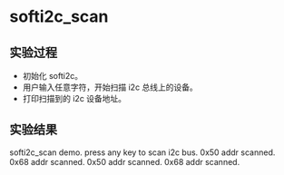 # softi2c_scan

## 实验过程

+ 初始化 softi2c。
+ 用户输入任意字符，开始扫描 i2c 总线上的设备。
+ 打印扫描到的 i2c 设备地址。

## 实验结果

softi2c_scan demo.
press any key to scan i2c bus.
0x50 addr scanned.
0x68 addr scanned.
0x50 addr scanned.
0x68 addr scanned.
